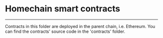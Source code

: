 # Homechain smart contracts
---
Contracts in this folder are deployed in the parent chain, i.e. Ethereum.
You can find the contracts' source code in the 'contracts' folder.
